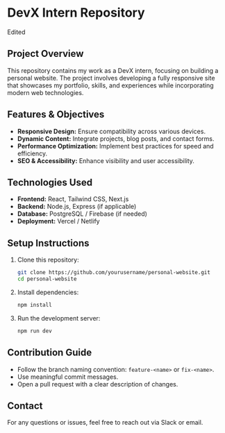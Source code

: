 # DevX Intern Repository

Edited
## Project Overview
This repository contains my work as a DevX intern, focusing on building a personal website. The project involves developing a fully responsive site that showcases my portfolio, skills, and experiences while incorporating modern web technologies.

## Features & Objectives
- **Responsive Design:** Ensure compatibility across various devices.
- **Dynamic Content:** Integrate projects, blog posts, and contact forms.
- **Performance Optimization:** Implement best practices for speed and efficiency.
- **SEO & Accessibility:** Enhance visibility and user accessibility.

## Technologies Used
- **Frontend:** React, Tailwind CSS, Next.js
- **Backend:** Node.js, Express (if applicable)
- **Database:** PostgreSQL / Firebase (if needed)
- **Deployment:** Vercel / Netlify

## Setup Instructions
1. Clone this repository:
   ```bash
   git clone https://github.com/yourusername/personal-website.git
   cd personal-website
   ```
2. Install dependencies:
   ```bash
   npm install
   ```
3. Run the development server:
   ```bash
   npm run dev
   ```

## Contribution Guide
- Follow the branch naming convention: `feature-<name>` or `fix-<name>`.
- Use meaningful commit messages.
- Open a pull request with a clear description of changes.

## Contact
For any questions or issues, feel free to reach out via Slack or email.

